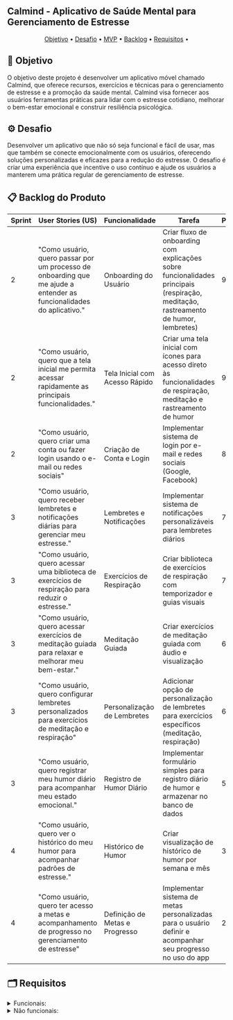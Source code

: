 ## Calmind - Aplicativo de Saúde Mental para Gerenciamento de Estresse

  <p align="center">
     <a href ="#objetivo">Objetivo</a>  •
     <a href ="#desafio">Desafio</a>  •
     <a href ="#mvp">MVP</a>  •
     <a href ="#backlog">Backlog</a>  •
     <a href ="#requisitos">Requisitos</a>  •
   </p>



## 🎯 Objetivo <a id="objetivo"></a>
O objetivo deste projeto é desenvolver um aplicativo móvel chamado Calmind, que oferece recursos, exercícios e técnicas para o gerenciamento de estresse e a promoção da saúde mental. Calmind visa fornecer aos usuários ferramentas práticas para lidar com o estresse cotidiano, melhorar o bem-estar emocional e construir resiliência psicológica.

## ⚙ Desafio <a id="desafio"></a>
Desenvolver um aplicativo que não só seja funcional e fácil de usar, mas que também se conecte emocionalmente com os usuários, oferecendo soluções personalizadas e eficazes para a redução do estresse. O desafio é criar uma experiência que incentive o uso contínuo e ajude os usuários a manterem uma prática regular de gerenciamento de estresse.


## 📋 Backlog do Produto <a id="backlog"></a>
| Sprint | User Stories (US) | Funcionalidade | Tarefa | Prioridade | Status | Entrega |
| ------ | -- | ------ | ---------- | ------------| ------ | ------- |
| 2 | "Como usuário, quero passar por um processo de onboarding que me ajude a entender as funcionalidades do aplicativo." | Onboarding do Usuário | Criar fluxo de onboarding com explicações sobre funcionalidades principais (respiração, meditação, rastreamento de humor, lembretes) | 95 | ⏳ | 05/05 |
| 2 | "Como usuário, quero que a tela inicial me permita acessar rapidamente as principais funcionalidades." | Tela Inicial com Acesso Rápido |  Criar uma tela inicial com ícones para acesso direto às funcionalidades de respiração, meditação e rastreamento de humor | 90 | ⏳ | 05/05 |
| 2 | "Como usuário, quero criar uma conta ou fazer login usando o e-mail ou redes sociais" | Criação de Conta e Login  | Implementar sistema de login por e-mail e redes sociais (Google, Facebook) | 85 | ⏳ | 05/05 |
| 3 | "Como usuário, quero receber lembretes e notificações diárias para gerenciar meu estresse." | Lembretes e Notificações | Implementar sistema de notificações personalizáveis para lembretes diários | 75 | ⏳ | 26/05 |
| 3 | "Como usuário, quero acessar uma biblioteca de exercícios de respiração para reduzir o estresse." | Exercícios de Respiração | Criar biblioteca de exercícios de respiração com temporizador e guias visuais | 70 | ⏳ | 26/05 |
| 3 | "Como usuário, quero acessar exercícios de meditação guiada para relaxar e melhorar meu bem-estar." | Meditação Guiada | Criar exercícios de meditação guiada com áudio e visualização | 65 | ⏳ | 26/05 |
| 3 | "Como usuário, quero configurar lembretes personalizados para exercícios de meditação e respiração" | Personalização de Lembretes | Adicionar opção de personalização de lembretes para exercícios específicos (meditação, respiração) | 60 | ⏳ | 26/05 |
| 3 | "Como usuário, quero registrar meu humor diário para acompanhar meu estado emocional." | Registro de Humor Diário | Implementar formulário simples para registro diário de humor e armazenar no banco de dados | 55 | ⏳ | 26/05 |
| 4 | "Como usuário, quero ver o histórico do meu humor para acompanhar padrões de estresse." | Histórico de Humor | Criar visualização de histórico de humor por semana e mês | 30 | ⏳ | 16/06 |
| 4 | "Como usuário, quero ter acesso a metas e acompanhamento de progresso no gerenciamento de estresse" | Definição de Metas e Progresso | Implementar sistema de metas personalizadas para o usuário definir e acompanhar seu progresso no uso do app | 20 | ⏳ | 16/06 |


## 🗂 Requisitos <a id="requisitos"></a>
<details>
   <summary>Funcionais:</summary>
   <ul>
        <li> O aplicativo deve permitir que os usuários criem e gerenciem suas contas de forma segura. </li.>
        <li> Deve oferecer uma variedade de exercícios de gerenciamento de estresse e técnicas de mindfulness. </li.>
        <li> Deve enviar lembretes e notificações para ajudar os usuários a manter uma prática regular. </li>
   <ul>
</details>
<details>
   <summary>Não funcionais:</summary>
   <ul>
   <li> O aplicativo deve ter uma interface intuitiva e fácil de usar. </li>
   <li> Deve garantir a segurança e privacidade dos dados dos usuários. </li>
   <li> Deve ser otimizado para um desempenho rápido e eficiente em diferentes dispositivos móveis. </li>
   </ul>


